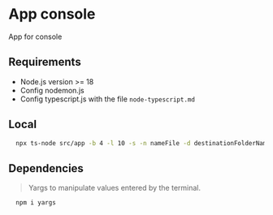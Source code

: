 # App console

App for console

## Requirements

- Node.js version >= 18
- Config nodemon.js
- Config typescript.js with the file `node-typescript.md`

## Local

```bash
  npx ts-node src/app -b 4 -l 10 -s -n nameFile -d destinationFolderName
```

## Dependencies

> Yargs to manipulate values ​​entered by the terminal.

```javascript
  npm i yargs
```
